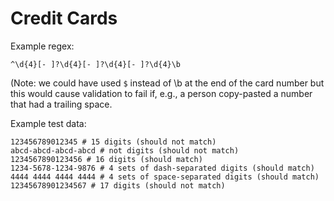 Credit Cards
============

Example regex:
```regex
^\d{4}[- ]?\d{4}[- ]?\d{4}[- ]?\d{4}\b
```
(Note: we could have used `$` instead of \b at the end of the card number but this would cause validation to fail if, e.g., a person 
copy-pasted a number that had a trailing space.



Example test data:
```
123456789012345 # 15 digits (should not match)
abcd-abcd-abcd-abcd # not digits (should not match)
1234567890123456 # 16 digits (should match)
1234-5678-1234-9876 # 4 sets of dash-separated digits (should match)
4444 4444 4444 4444 # 4 sets of space-separated digits (should match)
12345678901234567 # 17 digits (should not match)
```
